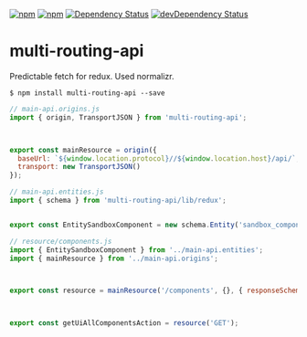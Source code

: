 [![npm](http://img.shields.io/npm/v/multi-routing-api.svg?style=flat-square)](https://www.npmjs.com/package/multi-routing-api)
[![npm](http://img.shields.io/npm/l/multi-routing-api.svg?style=flat-square)](http://opensource.org/licenses/MIT)
[![Dependency Status](https://david-dm.org/aliaksandr-master/multi-routing-api.svg?style=flat-square)](https://david-dm.org/aliaksandr-master/multi-routing-api)
[![devDependency Status](https://david-dm.org/aliaksandr-master/multi-routing-api/dev-status.svg?style=flat-square)](https://david-dm.org/aliaksandr-master/multi-routing-api#info=devDependencies)

# multi-routing-api
Predictable fetch for redux.
Used normalizr.

```shell
$ npm install multi-routing-api --save
```

```js
// main-api.origins.js
import { origin, TransportJSON } from 'multi-routing-api';



export const mainResource = origin({
  baseUrl: `${window.location.protocol}//${window.location.host}/api/`,
  transport: new TransportJSON()
});

```

```js
// main-api.entities.js
import { schema } from 'multi-routing-api/lib/redux';


export const EntitySandboxComponent = new schema.Entity('sandbox_component');
```

```js
// resource/components.js
import { EntitySandboxComponent } from '../main-api.entities';
import { mainResource } from '../main-api.origins';



export const resource = mainResource('/components', {}, { responseSchema: [ EntitySandboxComponent ] });



export const getUiAllComponentsAction = resource('GET');
```
